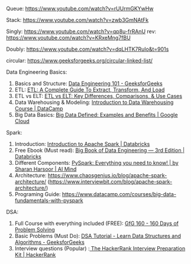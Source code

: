 Queue:
https://www.youtube.com/watch?v=rUUrmGKYwHw

Stack: 
https://www.youtube.com/watch?v=zwb3GmNAtFk

Singly:
https://www.youtube.com/watch?v=qp8u-frRAnU
rev: https://www.youtube.com/watch?v=KRxeMng7fBU

Doubly:
https://www.youtube.com/watch?v=dqLHTK7RuIo&t=901s

circular:
https://www.geeksforgeeks.org/circular-linked-list/


Data Engineering Basics:
1. Basics and Structure: [Data Engineering 101 - GeeksforGeeks](https://www.geeksforgeeks.org/data-engineering-101/)
2. ETL: [ETL: A Complete Guide To Extract, Transform, And Load](https://www.rudderstack.com/learn/etl/etl-guide/)
3. ETL vs ELT:  [ETL vs ELT: Key Differences, Comparisons, & Use Cases](https://rivery.io/blog/etl-vs-elt/)
4. Data Warehousing & Modeling: [Introduction to Data Warehousing Course | DataCamp](https://www.datacamp.com/courses/data-warehousing-concepts)
5. Big Data Basics: [Big Data Defined: Examples and Benefits | Google Cloud](https://cloud.google.com/learn/what-is-big-data)

Spark:
1. Introduction: [Introduction to Apache Spark | Databricks](https://www.databricks.com/glossary/what-is-apache-spark)
2. Free Ebook (Must read): [Big Book of Data Engineering — 3rd Edition | Databricks](https://www.databricks.com/resources/ebook/big-book-of-data-engineering)
3. Different Components: [PySpark: Everything you need to know! | by Sharan Harsoor | AI Mind](https://pub.aimind.so/pyspark-everything-you-need-to-know-24f87d12bfe1)
4. Architecture: https://www.chaosgenius.io/blog/apache-spark-architecture/
(https://www.interviewbit.com/blog/apache-spark-architecture/)
5. Programing Guide: https://www.datacamp.com/courses/big-data-fundamentals-with-pyspark

DSA:
1. Full Course with everything included (FREE): [GfG 160 - 160 Days of Problem Solving](https://www.geeksforgeeks.org/courses/gfg-160-series)
2. Basic Problems (Must Do): [DSA Tutorial - Learn Data Structures and Algorithms - GeeksforGeeks](https://www.geeksforgeeks.org/dsa-tutorial-learn-data-structures-and-algorithms/)
3. Interview questions (Popular) :[ The HackerRank Interview Preparation Kit | HackerRank](https://www.hackerrank.com/interview/interview-preparation-kit)